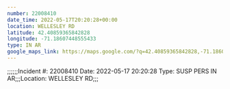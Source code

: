 ```yaml
---
number: 22008410
date_time: 2022-05-17T20:20:28+00:00
location: WELLESLEY RD
latitude: 42.40859365842828
longitude: -71.18607448555433
type: IN AR
google_maps_link: https://maps.google.com/?q=42.40859365842828,-71.18607448555433
---
```


;;;;;;Incident #: 22008410   Date: 2022-05-17 20:20:28   Type: SUSP PERS IN AR;;;Location: WELLESLEY RD;;;
